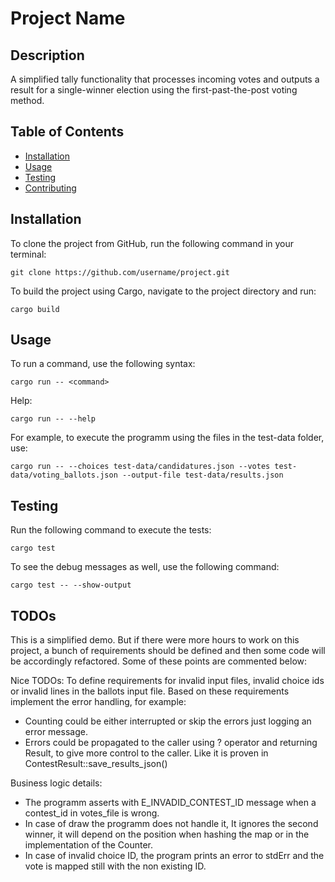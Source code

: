 # Project Name

## Description

A simplified tally functionality that processes incoming votes and outputs a result for a single-winner election using the first-past-the-post voting method.

## Table of Contents

- [Installation](#installation)
- [Usage](#usage)
- [Testing](#testing)
- [Contributing](#contributing)

## Installation

To clone the project from GitHub, run the following command in your terminal:

```
git clone https://github.com/username/project.git
```

To build the project using Cargo, navigate to the project directory and run:

```
cargo build
```

## Usage

To run a command, use the following syntax:

```
cargo run -- <command>
```
Help:

```
cargo run -- --help
```

For example, to execute the programm using the files in the test-data folder, use:

```
cargo run -- --choices test-data/candidatures.json --votes test-data/voting_ballots.json --output-file test-data/results.json
```

## Testing

Run the following command to execute the tests:

```
cargo test
```

To see the debug messages as well, use the following command:

```
cargo test -- --show-output
```

## TODOs

This is a simplified demo. But if there were more hours to work on this project, a bunch of requirements should be defined and then some code will be accordingly refactored. Some of these points are commented below:

Nice TODOs:
To define requirements for invalid input files, invalid choice ids or invalid lines in the ballots input file.
Based on these requirements implement the error handling, for example:
- Counting could be either interrupted or skip the errors just logging an error message.
- Errors could be propagated to the caller using ? operator and returning Result, to give more control to the caller.
Like it is proven in ContestResult::save_results_json()

Business logic details:
- The programm asserts with E_INVADID_CONTEST_ID message when a contest_id in votes_file is wrong.
- In case of draw the programm does not handle it, It ignores the second winner, it will depend on the position when hashing the map or in the implementation of the Counter.
- In case of invalid choice ID, the program prints an error to stdErr and the vote is mapped still with the non existing ID.

